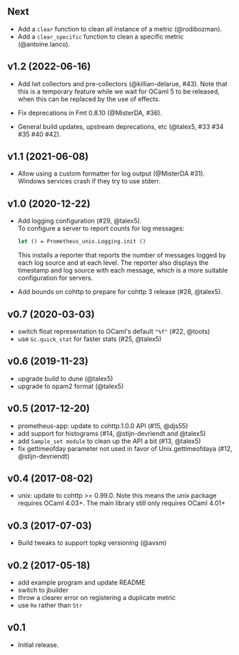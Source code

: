 ## Next

- Add a `clear` function to clean all instance of a metric (@rodibozman).
- Add a `clear_specific` function to clean a specific metric (@antoine.lanco).

## v1.2 (2022-06-16)

- Add lwt collectors and pre-collectors (@killian-delarue, #43).
  Note that this is a temporary feature while we wait for OCaml 5 to be released,
  when this can be replaced by the use of effects.

- Fix deprecations in Fmt 0.8.10 (@MisterDA, #36).

- General build updates, upstream deprecations, etc (@talex5, #33 #34 #35 #40 #42).

## v1.1 (2021-06-08)

- Allow using a custom formatter for log output (@MisterDA #31).
  Windows services crash if they try to use stderr.

## v1.0 (2020-12-22)

- Add logging configuration (#29, @talex5).  
  To configure a server to report counts for log messages:
  ```ocaml
  let () = Prometheus_unix.Logging.init ()
  ```
  This installs a reporter that reports the number of messages logged by each log source and at each level.
  The reporter also displays the timestamp and log source with each message, which is a more suitable configuration for servers.

- Add bounds on cohttp to prepare for cohttp 3 release (#28, @talex5).

## v0.7 (2020-03-03)

- switch float representation to OCaml's default `"%f"` (#22, @toots)
- use `Gc.quick_stat` for faster stats (#25, @talex5)

## v0.6 (2019-11-23)

- upgrade build to dune (@talex5)
- upgrade to opam2 format (@talex5)

## v0.5 (2017-12-20)

- prometheus-app: update to cohttp.1.0.0 API (#15, @djs55)
- add support for histograms (#14, @stijn-devriendt and @talex5)
- add `Sample_set module` to clean up the API a bit (#13, @talex5)
- fix gettimeofday parameter not used in favor of Unix.gettimeofdaya (#12, @stijn-devriendt)

## v0.4 (2017-08-02)

- unix: update to cohttp >= 0.99.0. Note this means the unix package
  requires OCaml 4.03+. The main library still only requires OCaml 4.01+

## v0.3 (2017-07-03)

- Build tweaks to support topkg versioning (@avsm)

## v0.2 (2017-05-18)

- add example program and update README
- switch to jbuilder
- throw a clearer error on registering a duplicate metric
- use `Re` rather than `Str`

## v0.1

- Initial release.
